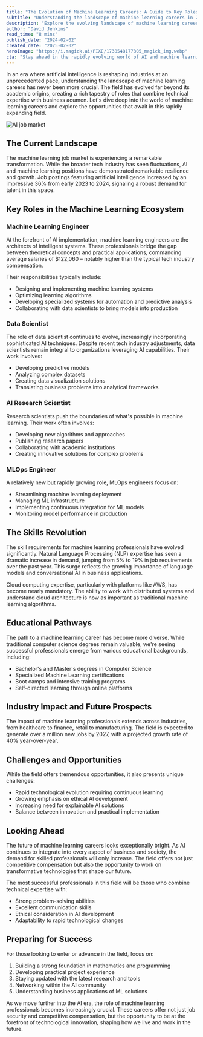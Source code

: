 ```yaml
---
title: "The Evolution of Machine Learning Careers: A Guide to Key Roles in AI's Golden Age"
subtitle: "Understanding the landscape of machine learning careers in 2024"
description: "Explore the evolving landscape of machine learning careers in 2024, from key roles and skills requirements to future prospects. Learn about the growing demand for AI professionals, salary expectations, and how to prepare for success in this dynamic field."
author: "David Jenkins"
read_time: "8 mins"
publish_date: "2024-02-02"
created_date: "2025-02-02"
heroImage: "https://i.magick.ai/PIXE/1738548177305_magick_img.webp"
cta: "Stay ahead in the rapidly evolving world of AI and machine learning - follow us on LinkedIn for the latest industry insights, career opportunities, and expert perspectives on the future of machine learning careers."
---
```


In an era where artificial intelligence is reshaping industries at an unprecedented pace, understanding the landscape of machine learning careers has never been more crucial. The field has evolved far beyond its academic origins, creating a rich tapestry of roles that combine technical expertise with business acumen. Let's dive deep into the world of machine learning careers and explore the opportunities that await in this rapidly expanding field.

![AI job market](https://i.magick.ai/PIXE/1738548177308_magick_img.webp)

## The Current Landscape

The machine learning job market is experiencing a remarkable transformation. While the broader tech industry has seen fluctuations, AI and machine learning positions have demonstrated remarkable resilience and growth. Job postings featuring artificial intelligence increased by an impressive 36% from early 2023 to 2024, signaling a robust demand for talent in this space.

## Key Roles in the Machine Learning Ecosystem

### Machine Learning Engineer

At the forefront of AI implementation, machine learning engineers are the architects of intelligent systems. These professionals bridge the gap between theoretical concepts and practical applications, commanding average salaries of $122,060 – notably higher than the typical tech industry compensation.

Their responsibilities typically include:
- Designing and implementing machine learning systems
- Optimizing learning algorithms
- Developing specialized systems for automation and predictive analysis
- Collaborating with data scientists to bring models into production

### Data Scientist

The role of data scientist continues to evolve, increasingly incorporating sophisticated AI techniques. Despite recent tech industry adjustments, data scientists remain integral to organizations leveraging AI capabilities. Their work involves:
- Developing predictive models
- Analyzing complex datasets
- Creating data visualization solutions
- Translating business problems into analytical frameworks

### AI Research Scientist

Research scientists push the boundaries of what's possible in machine learning. Their work often involves:
- Developing new algorithms and approaches
- Publishing research papers
- Collaborating with academic institutions
- Creating innovative solutions for complex problems

### MLOps Engineer

A relatively new but rapidly growing role, MLOps engineers focus on:
- Streamlining machine learning deployment
- Managing ML infrastructure
- Implementing continuous integration for ML models
- Monitoring model performance in production

## The Skills Revolution

The skill requirements for machine learning professionals have evolved significantly. Natural Language Processing (NLP) expertise has seen a dramatic increase in demand, jumping from 5% to 19% in job requirements over the past year. This surge reflects the growing importance of language models and conversational AI in business applications.

Cloud computing expertise, particularly with platforms like AWS, has become nearly mandatory. The ability to work with distributed systems and understand cloud architecture is now as important as traditional machine learning algorithms.

## Educational Pathways

The path to a machine learning career has become more diverse. While traditional computer science degrees remain valuable, we're seeing successful professionals emerge from various educational backgrounds, including:
- Bachelor's and Master's degrees in Computer Science
- Specialized Machine Learning certifications
- Boot camps and intensive training programs
- Self-directed learning through online platforms

## Industry Impact and Future Prospects

The impact of machine learning professionals extends across industries, from healthcare to finance, retail to manufacturing. The field is expected to generate over a million new jobs by 2027, with a projected growth rate of 40% year-over-year.

## Challenges and Opportunities

While the field offers tremendous opportunities, it also presents unique challenges:
- Rapid technological evolution requiring continuous learning
- Growing emphasis on ethical AI development
- Increasing need for explainable AI solutions
- Balance between innovation and practical implementation

## Looking Ahead

The future of machine learning careers looks exceptionally bright. As AI continues to integrate into every aspect of business and society, the demand for skilled professionals will only increase. The field offers not just competitive compensation but also the opportunity to work on transformative technologies that shape our future.

The most successful professionals in this field will be those who combine technical expertise with:
- Strong problem-solving abilities
- Excellent communication skills
- Ethical consideration in AI development
- Adaptability to rapid technological changes

## Preparing for Success

For those looking to enter or advance in the field, focus on:
1. Building a strong foundation in mathematics and programming
2. Developing practical project experience
3. Staying updated with the latest research and tools
4. Networking within the AI community
5. Understanding business applications of ML solutions

As we move further into the AI era, the role of machine learning professionals becomes increasingly crucial. These careers offer not just job security and competitive compensation, but the opportunity to be at the forefront of technological innovation, shaping how we live and work in the future.